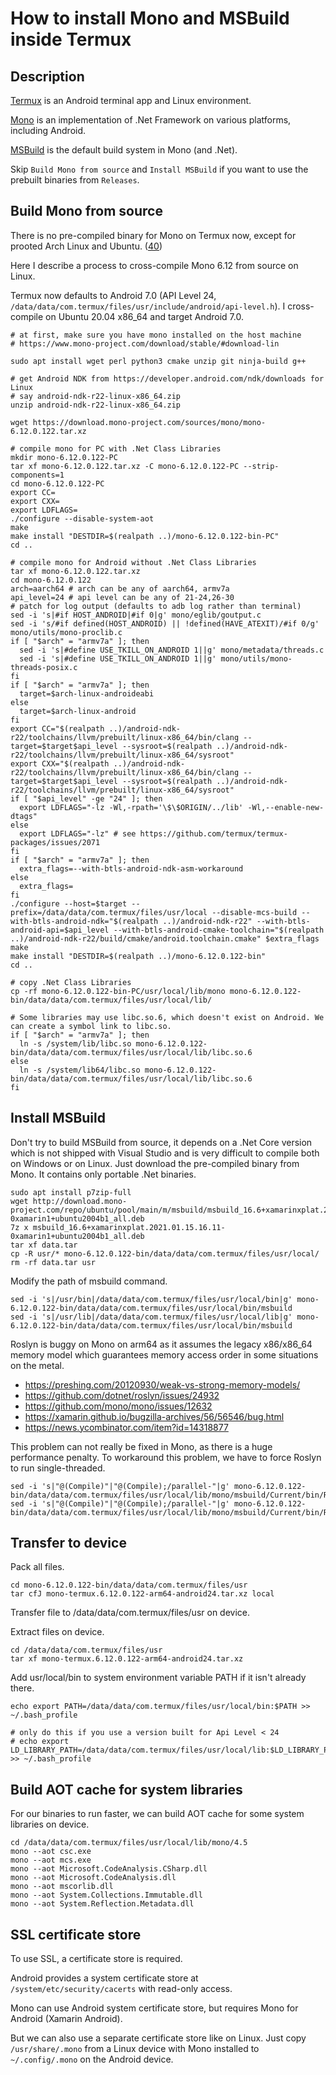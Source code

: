 ﻿# How to install Mono and MSBuild inside Termux

## Description

[Termux](https://github.com/termux/termux-app) is an Android terminal app and Linux environment.

[Mono](https://www.mono-project.com) is an implementation of .Net Framework on various platforms, including Android.

[MSBuild](https://github.com/microsoft/msbuild) is the default build system in Mono (and .Net).

Skip `Build Mono from source` and `Install MSBuild` if you want to use the prebuilt binaries from `Releases`.

## Build Mono from source

There is no pre-compiled binary for Mono on Termux now, except for prooted Arch Linux and Ubuntu. ([40](https://github.com/termux/termux-packages/issues/40))

Here I describe a process to cross-compile Mono 6.12 from source on Linux.

Termux now defaults to Android 7.0 (API Level 24, `/data/data/com.termux/files/usr/include/android/api-level.h`). I cross-compile on Ubuntu 20.04 x86_64 and target Android 7.0.

    # at first, make sure you have mono installed on the host machine
    # https://www.mono-project.com/download/stable/#download-lin

    sudo apt install wget perl python3 cmake unzip git ninja-build g++

    # get Android NDK from https://developer.android.com/ndk/downloads for Linux
    # say android-ndk-r22-linux-x86_64.zip
    unzip android-ndk-r22-linux-x86_64.zip

    wget https://download.mono-project.com/sources/mono/mono-6.12.0.122.tar.xz

    # compile mono for PC with .Net Class Libraries
    mkdir mono-6.12.0.122-PC
    tar xf mono-6.12.0.122.tar.xz -C mono-6.12.0.122-PC --strip-components=1
    cd mono-6.12.0.122-PC
    export CC=
    export CXX=
    export LDFLAGS=
    ./configure --disable-system-aot
    make
    make install "DESTDIR=$(realpath ..)/mono-6.12.0.122-bin-PC"
    cd ..

    # compile mono for Android without .Net Class Libraries
    tar xf mono-6.12.0.122.tar.xz
    cd mono-6.12.0.122
    arch=aarch64 # arch can be any of aarch64, armv7a
    api_level=24 # api level can be any of 21-24,26-30
    # patch for log output (defaults to adb log rather than terminal)
    sed -i 's|#if HOST_ANDROID|#if 0|g' mono/eglib/goutput.c
    sed -i 's/#if defined(HOST_ANDROID) || !defined(HAVE_ATEXIT)/#if 0/g' mono/utils/mono-proclib.c
    if [ "$arch" = "armv7a" ]; then
      sed -i 's|#define USE_TKILL_ON_ANDROID 1||g' mono/metadata/threads.c
      sed -i 's|#define USE_TKILL_ON_ANDROID 1||g' mono/utils/mono-threads-posix.c
    fi
    if [ "$arch" = "armv7a" ]; then
      target=$arch-linux-androideabi
    else
      target=$arch-linux-android
    fi
    export CC="$(realpath ..)/android-ndk-r22/toolchains/llvm/prebuilt/linux-x86_64/bin/clang --target=$target$api_level --sysroot=$(realpath ..)/android-ndk-r22/toolchains/llvm/prebuilt/linux-x86_64/sysroot"
    export CXX="$(realpath ..)/android-ndk-r22/toolchains/llvm/prebuilt/linux-x86_64/bin/clang --target=$target$api_level --sysroot=$(realpath ..)/android-ndk-r22/toolchains/llvm/prebuilt/linux-x86_64/sysroot"
    if [ "$api_level" -ge "24" ]; then
      export LDFLAGS="-lz -Wl,-rpath='\$\$ORIGIN/../lib' -Wl,--enable-new-dtags"
    else
      export LDFLAGS="-lz" # see https://github.com/termux/termux-packages/issues/2071
    fi
    if [ "$arch" = "armv7a" ]; then
      extra_flags=--with-btls-android-ndk-asm-workaround
    else
      extra_flags=
    fi
    ./configure --host=$target --prefix=/data/data/com.termux/files/usr/local --disable-mcs-build --with-btls-android-ndk="$(realpath ..)/android-ndk-r22" --with-btls-android-api=$api_level --with-btls-android-cmake-toolchain="$(realpath ..)/android-ndk-r22/build/cmake/android.toolchain.cmake" $extra_flags
    make
    make install "DESTDIR=$(realpath ..)/mono-6.12.0.122-bin"
    cd ..

    # copy .Net Class Libraries
    cp -rf mono-6.12.0.122-bin-PC/usr/local/lib/mono mono-6.12.0.122-bin/data/data/com.termux/files/usr/local/lib/

    # Some libraries may use libc.so.6, which doesn't exist on Android. We can create a symbol link to libc.so.
    if [ "$arch" = "armv7a" ]; then
      ln -s /system/lib/libc.so mono-6.12.0.122-bin/data/data/com.termux/files/usr/local/lib/libc.so.6
    else
      ln -s /system/lib64/libc.so mono-6.12.0.122-bin/data/data/com.termux/files/usr/local/lib/libc.so.6
    fi

## Install MSBuild

Don't try to build MSBuild from source, it depends on a .Net Core version which is not shipped with Visual Studio and is very difficult to compile both on Windows or on Linux. Just download the pre-compiled binary from Mono. It contains only portable .Net binaries.

    sudo apt install p7zip-full
    wget http://download.mono-project.com/repo/ubuntu/pool/main/m/msbuild/msbuild_16.6+xamarinxplat.2021.01.15.16.11-0xamarin1+ubuntu2004b1_all.deb
    7z x msbuild_16.6+xamarinxplat.2021.01.15.16.11-0xamarin1+ubuntu2004b1_all.deb
    tar xf data.tar
    cp -R usr/* mono-6.12.0.122-bin/data/data/com.termux/files/usr/local/
    rm -rf data.tar usr

Modify the path of msbuild command.

    sed -i 's|/usr/bin|/data/data/com.termux/files/usr/local/bin|g' mono-6.12.0.122-bin/data/data/com.termux/files/usr/local/bin/msbuild
    sed -i 's|/usr/lib|/data/data/com.termux/files/usr/local/lib|g' mono-6.12.0.122-bin/data/data/com.termux/files/usr/local/bin/msbuild

Roslyn is buggy on Mono on arm64 as it assumes the legacy x86/x86_64 memory model which guarantees memory access order in some situations on the metal.

* https://preshing.com/20120930/weak-vs-strong-memory-models/
* https://github.com/dotnet/roslyn/issues/24932
* https://github.com/mono/mono/issues/12632
* https://xamarin.github.io/bugzilla-archives/56/56546/bug.html
* https://news.ycombinator.com/item?id=14318877

This problem can not really be fixed in Mono, as there is a huge performance penalty. To workaround this problem, we have to force Roslyn to run single-threaded.

    sed -i 's|"@(Compile)"|"@(Compile);/parallel-"|g' mono-6.12.0.122-bin/data/data/com.termux/files/usr/local/lib/mono/msbuild/Current/bin/Roslyn/Microsoft.CSharp.Core.targets
    sed -i 's|"@(Compile)"|"@(Compile);/parallel-"|g' mono-6.12.0.122-bin/data/data/com.termux/files/usr/local/lib/mono/msbuild/Current/bin/Roslyn/Microsoft.VisualBasic.Core.targets

## Transfer to device

Pack all files.

    cd mono-6.12.0.122-bin/data/data/com.termux/files/usr
    tar cfJ mono-termux.6.12.0.122-arm64-android24.tar.xz local

Transfer file to /data/data/com.termux/files/usr on device.

Extract files on device.

    cd /data/data/com.termux/files/usr
    tar xf mono-termux.6.12.0.122-arm64-android24.tar.xz

Add usr/local/bin to system environment variable PATH if it isn't already there.

    echo export PATH=/data/data/com.termux/files/usr/local/bin:$PATH >> ~/.bash_profile

    # only do this if you use a version built for Api Level < 24
    # echo export LD_LIBRARY_PATH=/data/data/com.termux/files/usr/local/lib:$LD_LIBRARY_PATH >> ~/.bash_profile

## Build AOT cache for system libraries

For our binaries to run faster, we can build AOT cache for some system libraries on device.

    cd /data/data/com.termux/files/usr/local/lib/mono/4.5
    mono --aot csc.exe
    mono --aot mcs.exe
    mono --aot Microsoft.CodeAnalysis.CSharp.dll
    mono --aot Microsoft.CodeAnalysis.dll
    mono --aot mscorlib.dll
    mono --aot System.Collections.Immutable.dll
    mono --aot System.Reflection.Metadata.dll

## SSL certificate store

To use SSL, a certificate store is required.

Android provides a system certificate store at `/system/etc/security/cacerts` with read-only access.

Mono can use Android system certificate store, but requires Mono for Android (Xamarin Android).

But we can also use a separate certificate store like on Linux. Just copy `/usr/share/.mono` from a Linux device with Mono installed to `~/.config/.mono` on the Android device.
